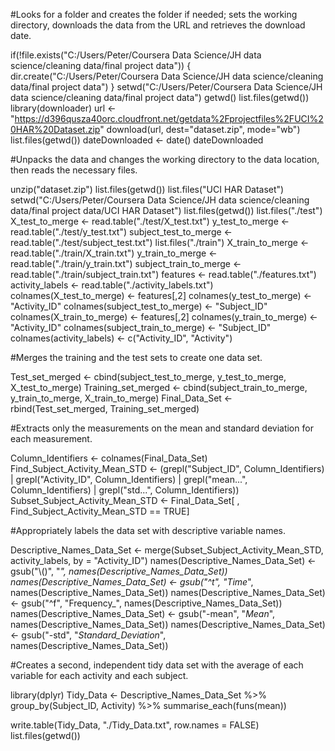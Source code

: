 #Looks for a folder and creates the folder if needed; sets the working directory, downloads the data from the URL and retrieves the download date.

if(!file.exists("C:/Users/Peter/Coursera Data Science/JH data science/cleaning data/final project data")) {
   dir.create("C:/Users/Peter/Coursera Data Science/JH data science/cleaning data/final project data")
}
setwd("C:/Users/Peter/Coursera Data Science/JH data science/cleaning data/final project data")
getwd()
list.files(getwd())
library(downloader)
url <- "https://d396qusza40orc.cloudfront.net/getdata%2Fprojectfiles%2FUCI%20HAR%20Dataset.zip"
download(url, dest="dataset.zip", mode="wb") 
list.files(getwd())
dateDownloaded <- date()
dateDownloaded

#Unpacks the data and changes the working directory to the data location, then reads the necessary files.

unzip("dataset.zip")
list.files(getwd())
list.files("UCI HAR Dataset")
setwd("C:/Users/Peter/Coursera Data Science/JH data science/cleaning data/final project data/UCI HAR Dataset")
list.files(getwd())
list.files("./test")
X_test_to_merge <- read.table("./test/X_test.txt")
y_test_to_merge <- read.table("./test/y_test.txt")
subject_test_to_merge <- read.table("./test/subject_test.txt")
list.files("./train")
X_train_to_merge <- read.table("./train/X_train.txt")
y_train_to_merge <- read.table("./train/y_train.txt")
subject_train_to_merge <- read.table("./train/subject_train.txt")
features <- read.table("./features.txt")
activity_labels <- read.table("./activity_labels.txt")
colnames(X_test_to_merge) <- features[,2]
colnames(y_test_to_merge) <- "Activity_ID"
colnames(subject_test_to_merge) <- "Subject_ID"
colnames(X_train_to_merge) <- features[,2]
colnames(y_train_to_merge) <- "Activity_ID"
colnames(subject_train_to_merge) <- "Subject_ID"
colnames(activity_labels) <- c("Activity_ID", "Activity")

#Merges the training and the test sets to create one data set.

Test_set_merged <- cbind(subject_test_to_merge, y_test_to_merge, X_test_to_merge)
Training_set_merged <- cbind(subject_train_to_merge, y_train_to_merge, X_train_to_merge)
Final_Data_Set <- rbind(Test_set_merged, Training_set_merged)

#Extracts only the measurements on the mean and standard deviation for each measurement.

Column_Identifiers <- colnames(Final_Data_Set)
Find_Subject_Activity_Mean_STD <- (grepl("Subject_ID", Column_Identifiers) | grepl("Activity_ID", Column_Identifiers) | grepl("mean...", Column_Identifiers) | grepl("std...", Column_Identifiers))
Subset_Subject_Activity_Mean_STD <- Final_Data_Set[ , Find_Subject_Activity_Mean_STD == TRUE]

#Appropriately labels the data set with descriptive variable names.

Descriptive_Names_Data_Set <- merge(Subset_Subject_Activity_Mean_STD, activity_labels, by = "Activity_ID")
names(Descriptive_Names_Data_Set) <- gsub("\\()", "_", names(Descriptive_Names_Data_Set))
names(Descriptive_Names_Data_Set) <- gsub("^t", "Time_", names(Descriptive_Names_Data_Set))
names(Descriptive_Names_Data_Set) <- gsub("^f", "Frequency_", names(Descriptive_Names_Data_Set))
names(Descriptive_Names_Data_Set) <- gsub("-mean", "_Mean_", names(Descriptive_Names_Data_Set))
names(Descriptive_Names_Data_Set) <- gsub("-std", "_Standard_Deviation_", names(Descriptive_Names_Data_Set))

#Creates a second, independent tidy data set with the average of each variable for each activity and each subject.

library(dplyr)
Tidy_Data <- Descriptive_Names_Data_Set %>%
        group_by(Subject_ID, Activity) %>%
        summarise_each(funs(mean))

write.table(Tidy_Data, "./Tidy_Data.txt", row.names = FALSE)
list.files(getwd())